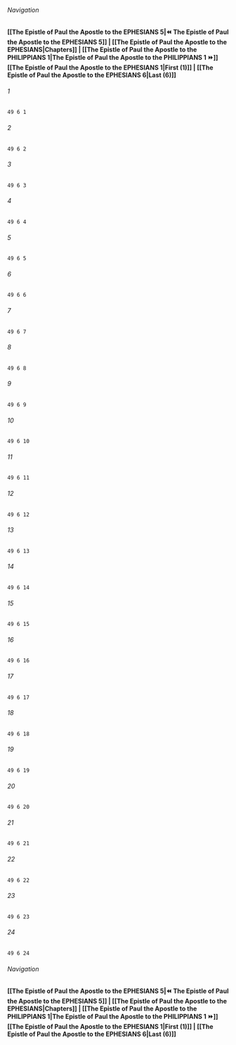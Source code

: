 
###### Navigation
**[[The Epistle of Paul the Apostle to the EPHESIANS 5|⏪ The Epistle of Paul the Apostle to the EPHESIANS 5]] | [[The Epistle of Paul the Apostle to the EPHESIANS|Chapters]] | [[The Epistle of Paul the Apostle to the PHILIPPIANS 1|The Epistle of Paul the Apostle to the PHILIPPIANS 1 ⏩]]**
**[[The Epistle of Paul the Apostle to the EPHESIANS 1|First (1)]] | [[The Epistle of Paul the Apostle to the EPHESIANS 6|Last (6)]]**

###### 1
``` verse
49 6 1 
```
###### 2
``` verse
49 6 2 
```
###### 3
``` verse
49 6 3 
```
###### 4
``` verse
49 6 4 
```
###### 5
``` verse
49 6 5 
```
###### 6
``` verse
49 6 6 
```
###### 7
``` verse
49 6 7 
```
###### 8
``` verse
49 6 8 
```
###### 9
``` verse
49 6 9 
```
###### 10
``` verse
49 6 10 
```
###### 11
``` verse
49 6 11 
```
###### 12
``` verse
49 6 12 
```
###### 13
``` verse
49 6 13 
```
###### 14
``` verse
49 6 14 
```
###### 15
``` verse
49 6 15 
```
###### 16
``` verse
49 6 16 
```
###### 17
``` verse
49 6 17 
```
###### 18
``` verse
49 6 18 
```
###### 19
``` verse
49 6 19 
```
###### 20
``` verse
49 6 20 
```
###### 21
``` verse
49 6 21 
```
###### 22
``` verse
49 6 22 
```
###### 23
``` verse
49 6 23 
```
###### 24
``` verse
49 6 24 
```

###### Navigation
**[[The Epistle of Paul the Apostle to the EPHESIANS 5|⏪ The Epistle of Paul the Apostle to the EPHESIANS 5]] | [[The Epistle of Paul the Apostle to the EPHESIANS|Chapters]] | [[The Epistle of Paul the Apostle to the PHILIPPIANS 1|The Epistle of Paul the Apostle to the PHILIPPIANS 1 ⏩]]**
**[[The Epistle of Paul the Apostle to the EPHESIANS 1|First (1)]] | [[The Epistle of Paul the Apostle to the EPHESIANS 6|Last (6)]]**

